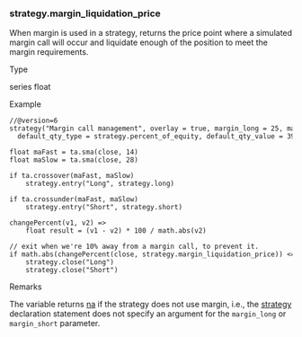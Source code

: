 ### strategy.margin\_liquidation\_price

When margin is used in a strategy, returns the price point where a simulated margin call will occur and liquidate enough of the position to meet the margin requirements.

Type

series float

Example

```
//@version=6  
strategy("Margin call management", overlay = true, margin_long = 25, margin_short = 25,  
  default_qty_type = strategy.percent_of_equity, default_qty_value = 395)  
  
float maFast = ta.sma(close, 14)  
float maSlow = ta.sma(close, 28)  
  
if ta.crossover(maFast, maSlow)  
    strategy.entry("Long", strategy.long)  
  
if ta.crossunder(maFast, maSlow)  
    strategy.entry("Short", strategy.short)  
  
changePercent(v1, v2) =>  
    float result = (v1 - v2) * 100 / math.abs(v2)  
  
// exit when we're 10% away from a margin call, to prevent it.  
if math.abs(changePercent(close, strategy.margin_liquidation_price)) <= 10  
    strategy.close("Long")  
    strategy.close("Short")
```

Remarks

The variable returns [na](#var_na) if the strategy does not use margin, i.e., the [strategy](#fun_strategy) declaration statement does not specify an argument for the `margin_long` or `margin_short` parameter.

